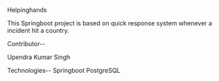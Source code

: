 Helpinghands

This Springboot project is based on quick response system whenever a incident hit a country.



Contributor--

Upendra Kumar Singh

Technologies--
Springboot
PostgreSQL

